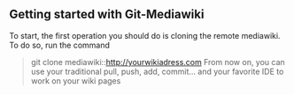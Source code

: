 ## Getting started with Git-Mediawiki

To start, the first operation you should do is cloning the remote mediawiki. To do so, run the command 
> git clone mediawiki::http://yourwikiadress.com
From now on, you can use your traditional pull, push, add, commit... and your favorite IDE to work on your wiki pages